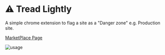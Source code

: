 # &#9888; Tread Lightly

A simple chrome extension to flag a site as a "Danger zone" e.g. Production site.

[MarketPlace Page](https://chrome.google.com/webstore/detail/tread-lightly/jgobhmekjaocibnfnenbpeeipkkpdlia)

![usage](https://media.giphy.com/media/WxWnJETeA8gtfzzsGW/giphy.gif)



